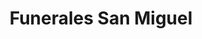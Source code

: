 ---
title: "Funerales San Miguel"
url: /san-miguel/funerales-san-miguel/
shop: directores de funerarias
---